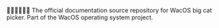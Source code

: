 🍎️🐱️🦁️🐯️🍏️📖️ The official documentation source repository for WacOS big cat picker. Part of the WacOS operating system project.
